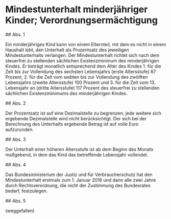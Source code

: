 # Mindestunterhalt minderjähriger Kinder; Verordnungsermächtigung



\#\# Abs. 1

 Ein minderjähriges Kind kann von einem Elternteil, mit dem es nicht in einem Haushalt lebt, den Unterhalt als Prozentsatz des jeweiligen Mindestunterhalts verlangen. Der Mindestunterhalt richtet sich nach dem steuerfrei zu stellenden sächlichen Existenzminimum des minderjährigen Kindes. Er beträgt monatlich entsprechend dem Alter des Kindes  1\.
 für die Zeit bis zur Vollendung des sechsten Lebensjahrs (erste Altersstufe) 87 Prozent,
 2\.
 für die Zeit vom siebten bis zur Vollendung des zwölften Lebensjahrs (zweite Altersstufe) 100 Prozent und
 3\.
 für die Zeit vom 13\. Lebensjahr an (dritte Altersstufe) 117 Prozent
des steuerfrei zu stellenden sächlichen Existenzminimums des minderjährigen Kindes.

\#\# Abs. 2

 Der Prozentsatz ist auf eine Dezimalstelle zu begrenzen; jede weitere sich ergebende Dezimalstelle wird nicht berücksichtigt. Der sich bei der Berechnung des Unterhalts ergebende Betrag ist auf volle Euro aufzurunden.

\#\# Abs. 3

 Der Unterhalt einer höheren Altersstufe ist ab dem Beginn des Monats maßgebend, in dem das Kind das betreffende Lebensjahr vollendet.

\#\# Abs. 4

 Das Bundesministerium der Justiz und für Verbraucherschutz hat den Mindestunterhalt erstmals zum 1\. Januar 2016 und dann alle zwei Jahre durch Rechtsverordnung, die nicht der Zustimmung des Bundesrates bedarf, festzulegen.

\#\# Abs. 5

 (weggefallen) 

